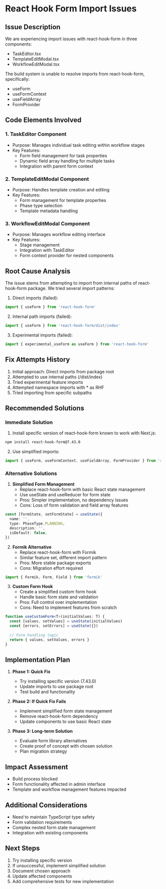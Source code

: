 # React Hook Form Import Issues

## Issue Description
We are experiencing import issues with react-hook-form in three components:
- TaskEditor.tsx
- TemplateEditModal.tsx
- WorkflowEditModal.tsx

The build system is unable to resolve imports from react-hook-form, specifically:
- useForm
- useFormContext
- useFieldArray
- FormProvider

## Code Elements Involved

### 1. TaskEditor Component
- Purpose: Manages individual task editing within workflow stages
- Key Features:
  - Form field management for task properties
  - Dynamic field array handling for multiple tasks
  - Integration with parent form context

### 2. TemplateEditModal Component
- Purpose: Handles template creation and editing
- Key Features:
  - Form management for template properties
  - Phase type selection
  - Template metadata handling

### 3. WorkflowEditModal Component
- Purpose: Manages workflow editing interface
- Key Features:
  - Stage management
  - Integration with TaskEditor
  - Form context provider for nested components

## Root Cause Analysis
The issue stems from attempting to import from internal paths of react-hook-form package. We tried several import patterns:

1. Direct imports (failed):
```typescript
import { useForm } from 'react-hook-form'
```

2. Internal path imports (failed):
```typescript
import { useForm } from 'react-hook-form/dist/index'
```

3. Experimental imports (failed):
```typescript
import { experimental_useForm as useForm } from 'react-hook-form'
```

## Fix Attempts History

1. Initial approach: Direct imports from package root
2. Attempted to use internal paths (/dist/index)
3. Tried experimental feature imports
4. Attempted namespace imports with * as RHF
5. Tried importing from specific subpaths

## Recommended Solutions

### Immediate Solution
1. Install specific version of react-hook-form known to work with Next.js:
```bash
npm install react-hook-form@7.43.0
```

2. Use simplified imports:
```typescript
import { useForm, useFormContext, useFieldArray, FormProvider } from 'react-hook-form'
```

### Alternative Solutions

1. **Simplified Form Management**
   - Replace react-hook-form with basic React state management
   - Use useState and useReducer for form state
   - Pros: Simpler implementation, no dependency issues
   - Cons: Loss of form validation and field array features

```typescript
const [formState, setFormState] = useState({
  name: '',
  type: PhaseType.PLANNING,
  description: '',
  isDefault: false,
})
```

2. **Formik Alternative**
   - Replace react-hook-form with Formik
   - Similar feature set, different import pattern
   - Pros: More stable package exports
   - Cons: Migration effort required

```typescript
import { Formik, Form, Field } from 'formik'
```

3. **Custom Form Hook**
   - Create a simplified custom form hook
   - Handle basic form state and validation
   - Pros: Full control over implementation
   - Cons: Need to implement features from scratch

```typescript
function useCustomForm<T>(initialValues: T) {
  const [values, setValues] = useState(initialValues)
  const [errors, setErrors] = useState({})
  
  // Form handling logic
  return { values, setValues, errors }
}
```

## Implementation Plan

1. **Phase 1: Quick Fix**
   - Try installing specific version (7.43.0)
   - Update imports to use package root
   - Test build and functionality

2. **Phase 2: If Quick Fix Fails**
   - Implement simplified form state management
   - Remove react-hook-form dependency
   - Update components to use basic React state

3. **Phase 3: Long-term Solution**
   - Evaluate form library alternatives
   - Create proof of concept with chosen solution
   - Plan migration strategy

## Impact Assessment
- Build process blocked
- Form functionality affected in admin interface
- Template and workflow management features impacted

## Additional Considerations
- Need to maintain TypeScript type safety
- Form validation requirements
- Complex nested form state management
- Integration with existing components

## Next Steps
1. Try installing specific version
2. If unsuccessful, implement simplified solution
3. Document chosen approach
4. Update affected components
5. Add comprehensive tests for new implementation
